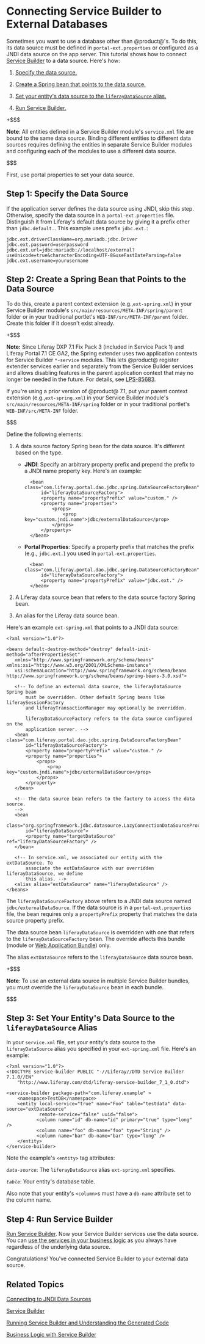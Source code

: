 # Connecting Service Builder to External Databases [](id=connecting-service-builder-to-external-databases)

Sometimes you want to use a database other than @product@'s. To do this, its
data source must be defined in `portal-ext.properties` or configured as a JNDI
data source on the app server. This tutorial shows how to connect
[Service Builder](/develop/tutorials/-/knowledge_base/7-1/service-builder)
to a data source. Here's how: 

1. [Specify the data source.](#step-1-specify-the-data-source)

2. [Create a Spring bean that points to the data source.](#step-2-create-a-spring-bean-that-points-to-the-data-source)

3. [Set your entity's data source to the `liferayDataSource` alias.](#step-3-set-your-entitys-data-source-to-the-liferaydatasource-alias)

4. [Run Service Builder.](#step-4-run-service-builder)

+$$$

**Note**: All entities defined in a Service Builder module's `service.xml` file 
are bound to the same data source. Binding different entities to different data
sources requires defining the entities in separate Service Builder modules and
configuring each of the modules to use a different data source. 

$$$

First, use portal properties to set your data source. 

## Step 1: Specify the Data Source [](id=step-1-specify-the-data-source)

If the application server defines the data source using JNDI, skip this  step.
Otherwise, specify the data source in a `portal-ext.properties` file.
Distinguish it from Liferay's default data source by giving it a prefix other
than `jdbc.default.`. This example uses prefix `jdbc.ext.`:

    jdbc.ext.driverClassName=org.mariadb.jdbc.Driver
    jdbc.ext.password=userpassword
    jdbc.ext.url=jdbc:mariadb://localhost/external?useUnicode=true&characterEncoding=UTF-8&useFastDateParsing=false
    jdbc.ext.username=yourusername

## Step 2: Create a Spring Bean that Points to the Data Source [](id=step-2-create-a-spring-bean-that-points-to-the-data-source)

To do this, create a parent context extension (e.g.,`ext-spring.xml`) in your
Service Builder module's `src/main/resources/META-INF/spring/parent` folder or
in your traditional portlet's `WEB-INF/src/META-INF/parent` folder. Create this
folder if it doesn't exist already. 

+$$$

**Note:** Since Liferay DXP 7.1 Fix Pack 3 (included in Service Pack 1) and 
Liferay Portal 7.1 CE GA2, the Spring extender uses two application contexts for
Service Builder `*-service` modules. This lets @product@ register extender
services earlier and separately from the Service Builder services and allows
disabling features in the parent application context that may no longer be
needed in the future. For details, see 
[LPS-85683](https://issues.liferay.com/browse/LPS-85683).

If you're using a prior version of @product@ 7.1, put your parent context
extension (e.g.,`ext-spring.xml`) in your Service Builder module's
`src/main/resources/META-INF/spring` folder or in your traditional portlet's
`WEB-INF/src/META-INF` folder. 

$$$

Define the following elements: 

1.  A data source factory Spring bean for the data source. It's different based
    on the type.

    - **JNDI**: Specify an arbitrary property prefix and prepend the prefix to a 
    JNDI name property key. Here's an example:

            <bean class="com.liferay.portal.dao.jdbc.spring.DataSourceFactoryBean"
                id="liferayDataSourceFactory">
                <property name="propertyPrefix" value="custom." />
                <property name="properties">
                    <props>
                        <prop key="custom.jndi.name">jdbc/externalDataSource</prop>
                    </props>
                </property>
            </bean>

    - **Portal Properties**: Specify a property prefix that matches the prefix 
    (e.g., `jdbc.ext.`) you used in `portal-ext.properties`.

            <bean class="com.liferay.portal.dao.jdbc.spring.DataSourceFactoryBean"
                id="liferayDataSourceFactory">
                <property name="propertyPrefix" value="jdbc.ext." />
            </bean>

2.  A Liferay data source bean that refers to the data source factory Spring bean.

3.  An alias for the Liferay data source bean. 

Here's an example `ext-spring.xml` that points to a JNDI data source: 

    <?xml version="1.0"?>

    <beans default-destroy-method="destroy" default-init-method="afterPropertiesSet"
       xmlns="http://www.springframework.org/schema/beans" xmlns:xsi="http://www.w3.org/2001/XMLSchema-instance"
       xsi:schemaLocation="http://www.springframework.org/schema/beans http://www.springframework.org/schema/beans/spring-beans-3.0.xsd">

       <!-- To define an external data source, the liferayDataSource Spring bean 
           must be overridden. Other default Spring beans like liferaySessionFactory 
           and liferayTransactionManager may optionally be overridden. 

           liferayDataSourceFactory refers to the data source configured on the
           application server. -->
       <bean class="com.liferay.portal.dao.jdbc.spring.DataSourceFactoryBean"
           id="liferayDataSourceFactory">
           <property name="propertyPrefix" value="custom." />
           <property name="properties">
               <props>
                   <prop key="custom.jndi.name">jdbc/externalDataSource</prop>
               </props>
           </property>
       </bean>

       <!-- The data source bean refers to the factory to access the data source.
       -->
       <bean
           class="org.springframework.jdbc.datasource.LazyConnectionDataSourceProxy"
           id="liferayDataSource">
           <property name="targetDataSource" ref="liferayDataSourceFactory" />
       </bean>

       <!-- In service.xml, we associated our entity with the extDataSource. To 
           associate the extDataSource with our overridden liferayDataSource, we define 
           this alias. -->
       <alias alias="extDataSource" name="liferayDataSource" />
    </beans>

The `liferayDataSourceFactory` above refers to a JNDI data source named
`jdbc/externalDataSource`. If the data source is in a `portal-ext.properties`
file, the bean requires only a `propertyPrefix` property that matches the data
source property prefix.

The data source bean `liferayDataSource` is overridden with one that refers to
the `liferayDataSourceFactory` bean. The override affects this bundle (module or
[Web Application Bundle](/develop/tutorials/-/knowledge_base/7-1/using-the-wab-generator)) 
only. 

The alias `extDataSource` refers to the `liferayDataSource` data source bean. 

+$$$

**Note**: To use an external data source in multiple Service Builder
bundles, you must override the `liferayDataSource` bean in each bundle. 

$$$

## Step 3: Set Your Entity's Data Source to the `liferayDataSource` Alias [](id=step-3-set-your-entitys-data-source-to-the-liferaydatasource-alias)

In your `service.xml` file, set your entity's data source to the
`liferayDataSource` alias you specified in your `ext-spring.xml` file. Here's
an example: 

    <?xml version="1.0"?>
    <!DOCTYPE service-builder PUBLIC "-//Liferay//DTD Service Builder 7.1.0//EN"
        "http://www.liferay.com/dtd/liferay-service-builder_7_1_0.dtd">

    <service-builder package-path="com.liferay.example" >
        <namespace>TestDB</namespace>
        <entity local-service="true" name="Foo" table="testdata" data-source="extDataSource"
                remote-service="false" uuid="false">
               <column name="id" db-name="id" primary="true" type="long" />
               <column name="foo" db-name="foo" type="String" />
               <column name="bar" db-name="bar" type="long" />
        </entity>
    </service-builder>

Note the example's `<entity>` tag attributes: 

*`data-source`*: The `liferayDataSource` alias `ext-spring.xml` specifies.

*`table`*: Your entity's database table. 

Also note that your entity's `<column>`s must have a `db-name` attribute set to 
the column name.

## Step 4: Run Service Builder [](id=step-4-run-service-builder)

[Run Service Builder](/develop/tutorials/-/knowledge_base/7-1/running-service-builder).
Now your Service Builder services use the data source. You can
[use the services in your business logic](/develop/tutorials/-/knowledge_base/7-1/business-logic-with-service-builder)
as you always have regardless of the underlying data source.

Congratulations! You've connected Service Builder to your external data source. 

## Related Topics [](id=related-topics)

[Connecting to JNDI Data Sources](/develop/tutorials/-/knowledge_base/7-1/connecting-to-data-sources-using-jndi)

[Service Builder](/develop/tutorials/-/knowledge_base/7-1/service-builder)

[Running Service Builder and Understanding the Generated Code](/develop/tutorials/-/knowledge_base/7-1/running-service-builder)

[Business Logic with Service Builder](/develop/tutorials/-/knowledge_base/7-1/business-logic-with-service-builder)
